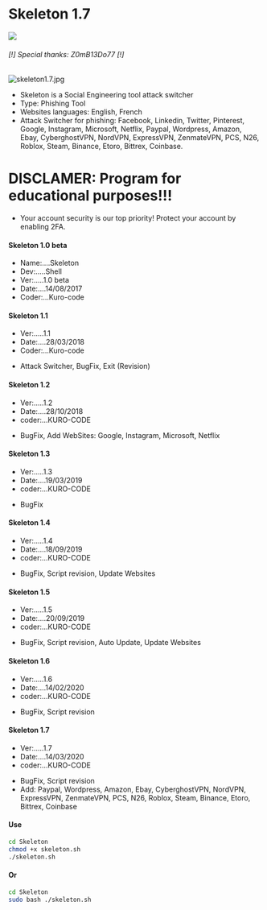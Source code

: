 # Skeleton 1.7
![](https://img.shields.io/badge/Skeleton-Shell-green.svg)
######     [!] Special thanks: Z0mB13Do77 [!]

![skeleton1.7.jpg](https://github.com/KURO-CODE/Skeleton/blob/master/skeleton1.7.jpg)

* Skeleton is a Social Engineering tool attack switcher
* Type: Phishing Tool
* Websites languages: English, French
* Attack Switcher for phishing: Facebook, Linkedin, Twitter, Pinterest, Google, Instagram, Microsoft, Netflix, Paypal, Wordpress, Amazon, Ebay, CyberghostVPN, NordVPN, ExpressVPN, ZenmateVPN, PCS, N26, Roblox, Steam, Binance, Etoro, Bittrex, Coinbase.

# DISCLAMER: Program for educational purposes!!!
* Your account security is our top priority! Protect your account by enabling 2FA.

#### Skeleton 1.0 beta
* Name:....Skeleton
* Dev:.....Shell
* Ver:.....1.0 beta
* Date:....14/08/2017
* Coder:...Kuro-code

#### Skeleton 1.1
* Ver:.....1.1
* Date:....28/03/2018
* Coder:...Kuro-code

- Attack Switcher, BugFix, Exit (Revision)

#### Skeleton 1.2
* Ver:.....1.2
* Date:....28/10/2018
* coder:...KURO-CODE

- BugFix, Add WebSites: Google, Instagram, Microsoft, Netflix

#### Skeleton 1.3
* Ver:.....1.3
* Date:....19/03/2019
* coder:...KURO-CODE

- BugFix

#### Skeleton 1.4
* Ver:.....1.4
* Date:....18/09/2019
* coder:...KURO-CODE


- BugFix, Script revision, Update Websites

#### Skeleton 1.5
* Ver:.....1.5
* Date:....20/09/2019
* coder:...KURO-CODE

- BugFix, Script revision, Auto Update, Update Websites

#### Skeleton 1.6
* Ver:.....1.6
* Date:....14/02/2020
* coder:...KURO-CODE

- BugFix, Script revision

#### Skeleton 1.7
* Ver:.....1.7
* Date:....14/03/2020
* coder:...KURO-CODE

- BugFix, Script revision
- Add: Paypal, Wordpress, Amazon, Ebay, CyberghostVPN, NordVPN, ExpressVPN, ZenmateVPN, PCS, N26, Roblox, Steam, Binance, Etoro, Bittrex, Coinbase

#### Use 
```bash
cd Skeleton
chmod +x skeleton.sh
./skeleton.sh
```
#### Or
```bash
cd Skeleton
sudo bash ./skeleton.sh
```
